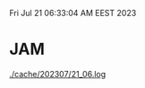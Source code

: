 Fri Jul 21 06:33:04 AM EEST 2023
# JAM
<a href='./cache/202307/21_06.log'>./cache/202307/21_06.log</a>
